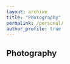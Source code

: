 ```yaml
---
layout: archive
title: "Photography"
permalink: /personal/
author_profile: true
---
```


## Photography
